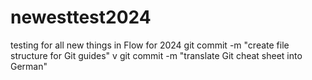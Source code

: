 # newesttest2024
testing for all new things in Flow for 2024
git commit -m "create file structure for Git guides"
v
git commit -m "translate Git cheat sheet into German"
